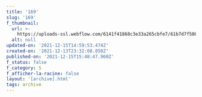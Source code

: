 ```yaml
---
title: '169'
slug: '169'
f_thumbnail:
  url: >-
    https://uploads-ssl.webflow.com/6141f41868c3e33a265cbfe7/61b7d7f5080f12f5630a10a8_169.jpg
  alt: null
updated-on: '2021-12-15T14:59:53.474Z'
created-on: '2021-12-13T23:32:08.850Z'
published-on: '2021-12-15T15:48:47.960Z'
f_status: false
f_category: S
f_afficher-la-racine: false
layout: '[archive].html'
tags: archive
---
```



